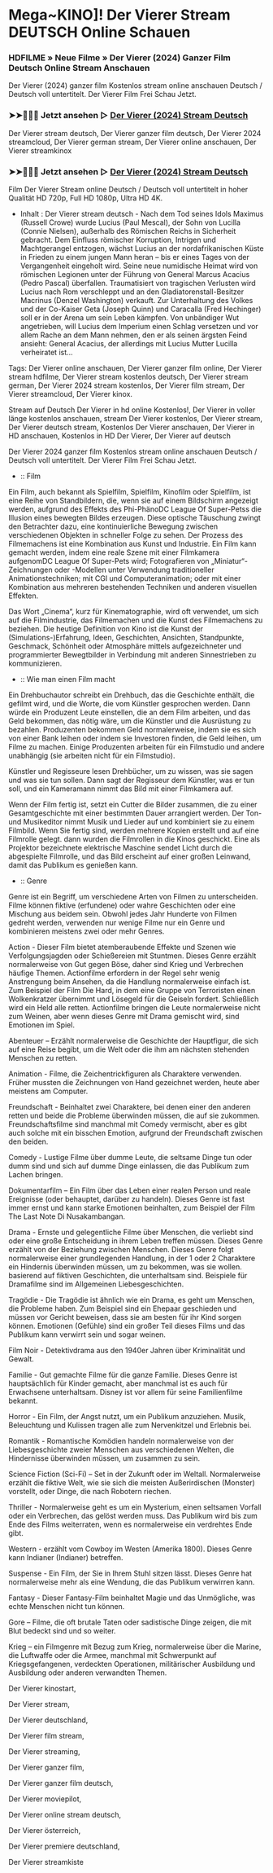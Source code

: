 # Mega~KINO]! Der Vierer Stream DEUTSCH Online Schauen


### HDFILME » Neue Filme » Der Vierer (2024) Ganzer Film Deutsch Online Stream Anschauen

Der Vierer (2024) ganzer film Kostenlos stream online anschauen Deutsch / Deutsch voll untertitelt. Der Vierer Film Frei Schau Jetzt.

### ➤➤🔴✅📱  Jetzt ansehen ▷ [Der Vierer (2024) Stream Deutsch](https://t.co/wWnTEPHPES)

Der Vierer stream deutsch, Der Vierer ganzer film deutsch, Der Vierer 2024 streamcloud, Der Vierer german stream, Der Vierer online anschauen, Der Vierer streamkinox

### ➤➤🔴✅📱  Jetzt ansehen ▷ [Der Vierer (2024) Stream Deutsch](https://t.co/wWnTEPHPES)

Film Der Vierer Stream online Deutsch / Deutsch voll untertitelt in hoher Qualität HD 720p, Full HD 1080p, Ultra HD 4K.

- Inhalt : Der Vierer stream deutsch - Nach dem Tod seines Idols Maximus (Russell Crowe) wurde Lucius (Paul Mescal), der Sohn von Lucilla (Connie Nielsen), außerhalb des Römischen Reichs in Sicherheit gebracht. Dem Einfluss römischer Korruption, Intrigen und Machtgerangel entzogen, wächst Lucius an der nordafrikanischen Küste in Frieden zu einem jungen Mann heran – bis er eines Tages von der Vergangenheit eingeholt wird. Seine neue numidische Heimat wird von römischen Legionen unter der Führung von General Marcus Acacius (Pedro Pascal) überfallen. Traumatisiert von tragischen Verlusten wird Lucius nach Rom verschleppt und an den Gladiatorenstall-Besitzer Macrinus (Denzel Washington) verkauft. Zur Unterhaltung des Volkes und der Co-Kaiser Geta (Joseph Quinn) und Caracalla (Fred Hechinger) soll er in der Arena um sein Leben kämpfen. Von unbändiger Wut angetrieben, will Lucius dem Imperium einen Schlag versetzen und vor allem Rache an dem Mann nehmen, den er als seinen ärgsten Feind ansieht: General Acacius, der allerdings mit Lucius Mutter Lucilla verheiratet ist...

Tags: Der Vierer online anschauen, Der Vierer ganzer film online, Der Vierer stream hdfilme, Der Vierer stream kostenlos deutsch, Der Vierer stream german, Der Vierer 2024 stream kostenlos, Der Vierer film stream, Der Vierer streamcloud, Der Vierer kinox.

Stream auf Deutsch Der Vierer in hd online Kostenlos!, Der Vierer in voller länge kostenlos anschauen, stream Der Vierer kostenlos, Der Vierer stream, Der Vierer deutsch stream, Kostenlos Der Vierer anschauen, Der Vierer in HD anschauen, Kostenlos in HD Der Vierer, Der Vierer auf deutsch

Der Vierer 2024 ganzer film Kostenlos stream online anschauen Deutsch / Deutsch voll untertitelt. Der Vierer Film Frei Schau Jetzt.

- :: Film

Ein Film, auch bekannt als Spielfilm, Spielfilm, Kinofilm oder Spielfilm, ist eine Reihe von Standbildern, die, wenn sie auf einem Bildschirm angezeigt werden, aufgrund des Effekts des Phi-PhänoDC League Of Super-Petss die Illusion eines bewegten Bildes erzeugen. Diese optische Täuschung zwingt den Betrachter dazu, eine kontinuierliche Bewegung zwischen verschiedenen Objekten in schneller Folge zu sehen. Der Prozess des Filmemachens ist eine Kombination aus Kunst und Industrie. Ein Film kann gemacht werden, indem eine reale Szene mit einer Filmkamera aufgenomDC League Of Super-Pets wird; Fotografieren von „Miniatur“-Zeichnungen oder -Modellen unter Verwendung traditioneller Animationstechniken; mit CGI und Computeranimation; oder mit einer Kombination aus mehreren bestehenden Techniken und anderen visuellen Effekten.

Das Wort „Cinema“, kurz für Kinematographie, wird oft verwendet, um sich auf die Filmindustrie, das Filmemachen und die Kunst des Filmemachens zu beziehen. Die heutige Definition von Kino ist die Kunst der (Simulations-)Erfahrung, Ideen, Geschichten, Ansichten, Standpunkte, Geschmack, Schönheit oder Atmosphäre mittels aufgezeichneter und programmierter Bewegtbilder in Verbindung mit anderen Sinnestrieben zu kommunizieren.

- :: Wie man einen Film macht

Ein Drehbuchautor schreibt ein Drehbuch, das die Geschichte enthält, die gefilmt wird, und die Worte, die vom Künstler gesprochen werden. Dann würde ein Produzent Leute einstellen, die an dem Film arbeiten, und das Geld bekommen, das nötig wäre, um die Künstler und die Ausrüstung zu bezahlen. Produzenten bekommen Geld normalerweise, indem sie es sich von einer Bank leihen oder indem sie Investoren finden, die Geld leihen, um Filme zu machen. Einige Produzenten arbeiten für ein Filmstudio und andere unabhängig (sie arbeiten nicht für ein Filmstudio).

Künstler und Regisseure lesen Drehbücher, um zu wissen, was sie sagen und was sie tun sollen. Dann sagt der Regisseur dem Künstler, was er tun soll, und ein Kameramann nimmt das Bild mit einer Filmkamera auf.

Wenn der Film fertig ist, setzt ein Cutter die Bilder zusammen, die zu einer Gesamtgeschichte mit einer bestimmten Dauer arrangiert werden. Der Ton- und Musikeditor nimmt Musik und Lieder auf und kombiniert sie zu einem Filmbild. Wenn Sie fertig sind, werden mehrere Kopien erstellt und auf eine Filmrolle gelegt. dann wurden die Filmrollen in die Kinos geschickt. Eine als Projektor bezeichnete elektrische Maschine sendet Licht durch die abgespielte Filmrolle, und das Bild erscheint auf einer großen Leinwand, damit das Publikum es genießen kann.

- :: Genre

Genre ist ein Begriff, um verschiedene Arten von Filmen zu unterscheiden. Filme können fiktive (erfundene) oder wahre Geschichten oder eine Mischung aus beidem sein. Obwohl jedes Jahr Hunderte von Filmen gedreht werden, verwenden nur wenige Filme nur ein Genre und kombinieren meistens zwei oder mehr Genres.

Action - Dieser Film bietet atemberaubende Effekte und Szenen wie Verfolgungsjagden oder Schießereien mit Stuntmen. Dieses Genre erzählt normalerweise von Gut gegen Böse, daher sind Krieg und Verbrechen häufige Themen. Actionfilme erfordern in der Regel sehr wenig Anstrengung beim Ansehen, da die Handlung normalerweise einfach ist. Zum Beispiel der Film Die Hard, in dem eine Gruppe von Terroristen einen Wolkenkratzer übernimmt und Lösegeld für die Geiseln fordert. Schließlich wird ein Held alle retten. Actionfilme bringen die Leute normalerweise nicht zum Weinen, aber wenn dieses Genre mit Drama gemischt wird, sind Emotionen im Spiel.

Abenteuer – Erzählt normalerweise die Geschichte der Hauptfigur, die sich auf eine Reise begibt, um die Welt oder die ihm am nächsten stehenden Menschen zu retten.

Animation - Filme, die Zeichentrickfiguren als Charaktere verwenden. Früher mussten die Zeichnungen von Hand gezeichnet werden, heute aber meistens am Computer.

Freundschaft - Beinhaltet zwei Charaktere, bei denen einer den anderen retten und beide die Probleme überwinden müssen, die auf sie zukommen. Freundschaftsfilme sind manchmal mit Comedy vermischt, aber es gibt auch solche mit ein bisschen Emotion, aufgrund der Freundschaft zwischen den beiden.

Comedy - Lustige Filme über dumme Leute, die seltsame Dinge tun oder dumm sind und sich auf dumme Dinge einlassen, die das Publikum zum Lachen bringen.

Dokumentarfilm – Ein Film über das Leben einer realen Person und reale Ereignisse (oder behauptet, darüber zu handeln). Dieses Genre ist fast immer ernst und kann starke Emotionen beinhalten, zum Beispiel der Film The Last Note Di Nusakambangan.

Drama - Ernste und gelegentliche Filme über Menschen, die verliebt sind oder eine große Entscheidung in ihrem Leben treffen müssen. Dieses Genre erzählt von der Beziehung zwischen Menschen. Dieses Genre folgt normalerweise einer grundlegenden Handlung, in der 1 oder 2 Charaktere ein Hindernis überwinden müssen, um zu bekommen, was sie wollen. basierend auf fiktiven Geschichten, die unterhaltsam sind. Beispiele für Dramafilme sind im Allgemeinen Liebesgeschichten.

Tragödie - Die Tragödie ist ähnlich wie ein Drama, es geht um Menschen, die Probleme haben. Zum Beispiel sind ein Ehepaar geschieden und müssen vor Gericht beweisen, dass sie am besten für ihr Kind sorgen können. Emotionen (Gefühle) sind ein großer Teil dieses Films und das Publikum kann verwirrt sein und sogar weinen.

Film Noir - Detektivdrama aus den 1940er Jahren über Kriminalität und Gewalt.

Familie - Gut gemachte Filme für die ganze Familie. Dieses Genre ist hauptsächlich für Kinder gemacht, aber manchmal ist es auch für Erwachsene unterhaltsam. Disney ist vor allem für seine Familienfilme bekannt.

Horror - Ein Film, der Angst nutzt, um ein Publikum anzuziehen. Musik, Beleuchtung und Kulissen tragen alle zum Nervenkitzel und Erlebnis bei.

Romantik - Romantische Komödien handeln normalerweise von der Liebesgeschichte zweier Menschen aus verschiedenen Welten, die Hindernisse überwinden müssen, um zusammen zu sein.

Science Fiction (Sci-Fi) – Set in der Zukunft oder im Weltall. Normalerweise erzählt die fiktive Welt, wie sie sich die meisten Außerirdischen (Monster) vorstellt, oder Dinge, die nach Robotern riechen.

Thriller - Normalerweise geht es um ein Mysterium, einen seltsamen Vorfall oder ein Verbrechen, das gelöst werden muss. Das Publikum wird bis zum Ende des Films weiterraten, wenn es normalerweise ein verdrehtes Ende gibt.

Western - erzählt vom Cowboy im Westen (Amerika 1800). Dieses Genre kann Indianer (Indianer) betreffen.

Suspense - Ein Film, der Sie in Ihrem Stuhl sitzen lässt. Dieses Genre hat normalerweise mehr als eine Wendung, die das Publikum verwirren kann.

Fantasy - Dieser Fantasy-Film beinhaltet Magie und das Unmögliche, was echte Menschen nicht tun können.

Gore – Filme, die oft brutale Taten oder sadistische Dinge zeigen, die mit Blut bedeckt sind und so weiter.

Krieg – ein Filmgenre mit Bezug zum Krieg, normalerweise über die Marine, die Luftwaffe oder die Armee, manchmal mit Schwerpunkt auf Kriegsgefangenen, verdeckten Operationen, militärischer Ausbildung und Ausbildung oder anderen verwandten Themen.

Der Vierer kinostart,

Der Vierer stream,

Der Vierer deutschland,

Der Vierer film stream,

Der Vierer streaming,

Der Vierer ganzer film,

Der Vierer ganzer film deutsch,

Der Vierer moviepilot,

Der Vierer online stream deutsch,

Der Vierer österreich,

Der Vierer premiere deutschland,

Der Vierer streamkiste
